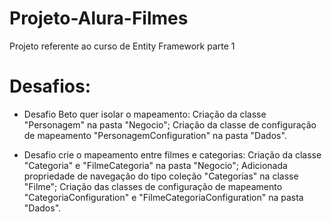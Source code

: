 # Projeto-Alura-Filmes
Projeto referente ao curso de Entity Framework parte 1 

# Desafios:

 - Desafio Beto quer isolar o mapeamento:
Criação da classe "Personagem" na pasta "Negocio";
Criação da classe de configuração de mapeamento "PersonagemConfiguration" na pasta "Dados".


- Desafio crie o mapeamento entre filmes e categorias:
Criação da classe "Categoria" e "FilmeCategoria" na pasta "Negocio";
Adicionada propriedade de navegação do tipo coleção "Categorias" na classe "Filme";
Criação das classes de configuração de mapeamento "CategoriaConfiguration" e "FilmeCategoriaConfiguration" na pasta "Dados".
